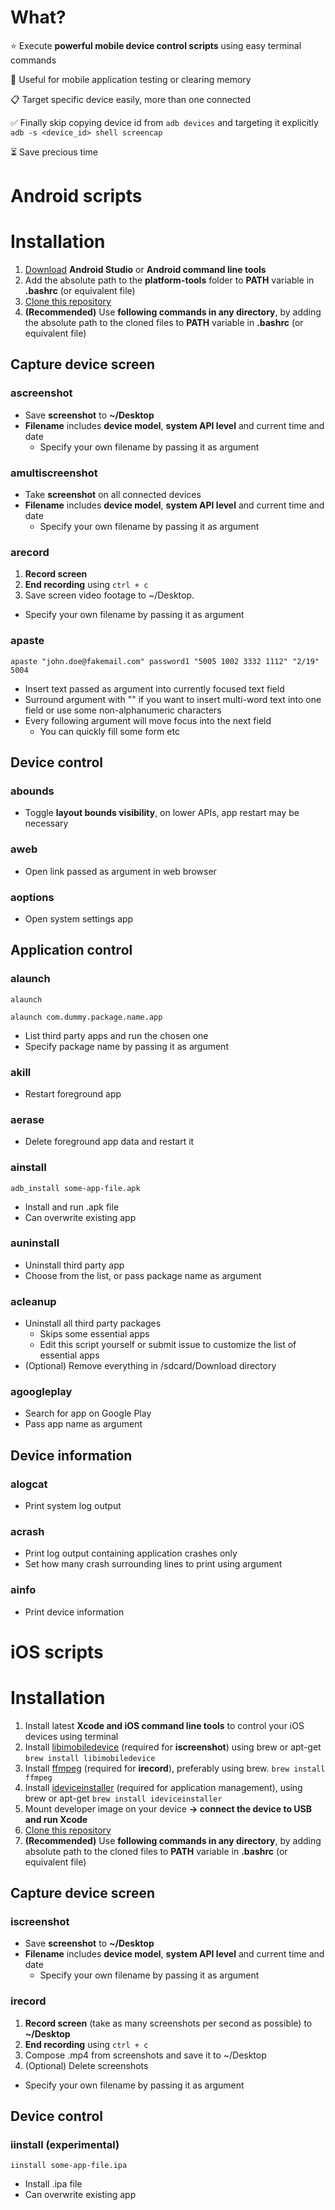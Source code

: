 # What?
⭐️ Execute **powerful mobile device control scripts** using easy terminal commands<br>

📱 Useful for mobile application testing or clearing memory<br>

📋 Target specific device easily, more than one connected<br>

✅ Finally skip copying device id from ``adb devices`` and targeting it explicitly ``adb -s <device_id> shell screencap``<br>

⏳ Save precious time<br>

# Android scripts

# Installation
1. [Download](https://developer.android.com/studio/ "Android Studio") **Android Studio** or **Android command line tools**
2. Add the absolute path to the **platform-tools** folder to **PATH** variable in **.bashrc** (or equivalent file)
3. [Clone this repository](https://github.com/IntergalacticPenguin/adb-shortcuts.git "Clone")
4. **(Recommended)** Use **following commands in any directory**, by adding the absolute path to the cloned files to **PATH** variable in **.bashrc** (or equivalent file)

## Capture device screen

### ascreenshot
* Save **screenshot** to **~/Desktop**
* **Filename** includes **device model**, **system API level** and current time and date
  * Specify your own filename by passing it as argument

### amultiscreenshot
* Take **screenshot** on all connected devices
* **Filename** includes **device model**, **system API level** and current time and date
  * Specify your own filename by passing it as argument

### arecord
1. **Record screen**
2. **End recording** using ``ctrl + c``
3. Save screen video footage to ~/Desktop.
  * Specify your own filename by passing it as argument

### apaste
``apaste "john.doe@fakemail.com" password1 "5005 1002 3332 1112" "2/19" 5004``

* Insert text passed as argument into currently focused text field
* Surround argument with "" if you want to insert multi-word text into one field or use some non-alphanumeric characters
* Every following argument will move focus into the next field
  * You can quickly fill some form etc

## Device control

### abounds
* Toggle **layout bounds visibility**, on lower APIs, app restart may be necessary

### aweb
* Open link passed as argument in web browser

### aoptions
* Open system settings app

## Application control

### alaunch
``alaunch``

``alaunch com.dummy.package.name.app``

* List third party apps and run the chosen one
* Specify package name by passing it as argument

### akill
* Restart foreground app

### aerase
* Delete foreground app data and restart it

### ainstall
``adb_install some-app-file.apk``

* Install and run .apk file
* Can overwrite existing app

### auninstall
* Uninstall third party app
* Choose from the list, or pass package name as argument

### acleanup
* Uninstall all third party packages
  * Skips some essential apps
  * Edit this script yourself or submit issue to customize the list of essential apps
* (Optional) Remove everything in /sdcard/Download directory

### agoogleplay
* Search for app on Google Play
* Pass app name as argument

## Device information

### alogcat
* Print system log output

### acrash
* Print log output containing application crashes only
* Set how many crash surrounding lines to print using argument

### ainfo
* Print device information

# iOS scripts

# Installation
1. Install latest **Xcode and iOS command line tools** to control your iOS devices using terminal
2. Install [libimobiledevice](https://github.com/libimobiledevice/libimobiledevice "libimobiledevice") (required for **iscreenshot**) using brew or apt-get ``brew install libimobiledevice``
3. Install [ffmpeg](https://www.ffmpeg.org/ "ffmpeg") (required for **irecord**), preferably using brew. `brew install ffmpeg`
4. Install [ideviceinstaller](https://github.com/libimobiledevice/ideviceinstaller "ideviceinstaller") (required for application management), using brew or apt-get ``brew install ideviceinstaller``
5. Mount developer image on your device **-> connect the device to USB and run Xcode**
6. [Clone this repository](https://github.com/IntergalacticPenguin/adb-shortcuts.git "Clone")
7. **(Recommended)** Use **following commands in any directory**, by adding absolute path to the cloned files to **PATH** variable in **.bashrc** (or equivalent file)

## Capture device screen

### iscreenshot
* Save **screenshot** to **~/Desktop**
* **Filename** includes **device model**, **system API level** and current time and date
  * Specify your own filename by passing it as argument

### irecord
1. **Record screen** (take as many screenshots per second as possible) to **~/Desktop**
2. **End recording** using ``ctrl + c``
3. Compose .mp4 from screenshots and save it to ~/Desktop
4. (Optional) Delete screenshots
* Specify your own filename by passing it as argument

## Device control
### iinstall (experimental)
``iinstall some-app-file.ipa``

* Install .ipa file
* Can overwrite existing app
